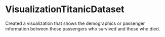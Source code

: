 # VisualizationTitanicDataset
Created a visualization that shows the demographics or passenger information between those passengers who survived and those who died.
